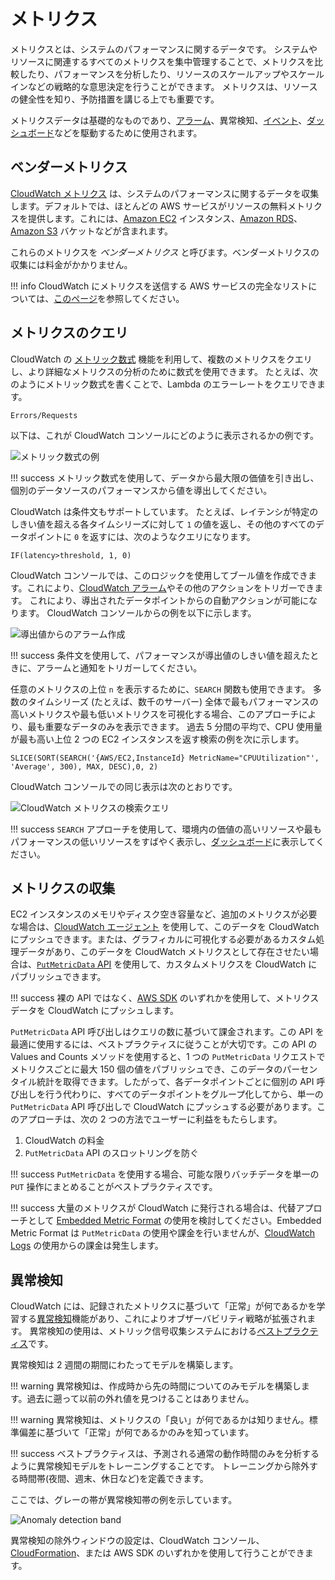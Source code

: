 # メトリクス

メトリクスとは、システムのパフォーマンスに関するデータです。 
システムやリソースに関連するすべてのメトリクスを集中管理することで、メトリクスを比較したり、パフォーマンスを分析したり、リソースのスケールアップやスケールインなどの戦略的な意思決定を行うことができます。
メトリクスは、リソースの健全性を知り、予防措置を講じる上でも重要です。

メトリクスデータは基礎的なものであり、[アラーム](../../signals/alarms/)、異常検知、[イベント](../../signals/events/)、[ダッシュボード](../../tools/dashboards)などを駆動するために使用されます。

## ベンダーメトリクス

[CloudWatch メトリクス](https://docs.aws.amazon.com/ja_jp/AmazonCloudWatch/latest/monitoring/working_with_metrics.html) は、システムのパフォーマンスに関するデータを収集します。デフォルトでは、ほとんどの AWS サービスがリソースの無料メトリクスを提供します。これには、[Amazon EC2](https://aws.amazon.com/jp/ec2/) インスタンス、[Amazon RDS](https://aws.amazon.com/jp/rds/)、[Amazon S3](https://aws.amazon.com/jp/s3/?p=pm&c=s3&z=4) バケットなどが含まれます。

これらのメトリクスを *ベンダーメトリクス* と呼びます。ベンダーメトリクスの収集には料金がかかりません。

!!! info
	CloudWatch にメトリクスを送信する AWS サービスの完全なリストについては、[このページ](https://docs.aws.amazon.com/ja_jp/AmazonCloudWatch/latest/monitoring/aws-services-cloudwatch-metrics.html)を参照してください。

## メトリクスのクエリ

CloudWatch の [メトリック数式](https://docs.aws.amazon.com/ja_jp/AmazonCloudWatch/latest/monitoring/using-metric-math.html) 機能を利用して、複数のメトリクスをクエリし、より詳細なメトリクスの分析のために数式を使用できます。 たとえば、次のようにメトリック数式を書くことで、Lambda のエラーレートをクエリできます。

	Errors/Requests

以下は、これが CloudWatch コンソールにどのように表示されるかの例です。

![メトリック数式の例](../images/metrics1.png)

!!! success
	メトリック数式を使用して、データから最大限の価値を引き出し、個別のデータソースのパフォーマンスから値を導出してください。

CloudWatch は条件文もサポートしています。 たとえば、レイテンシが特定のしきい値を超える各タイムシリーズに対して `1` の値を返し、その他のすべてのデータポイントに `0` を返すには、次のようなクエリになります。

	IF(latency>threshold, 1, 0)

CloudWatch コンソールでは、このロジックを使用してブール値を作成できます。これにより、[CloudWatch アラーム](../../tools/alarms)やその他のアクションをトリガーできます。 これにより、導出されたデータポイントからの自動アクションが可能になります。 CloudWatch コンソールからの例を以下に示します。

![導出値からのアラーム作成](../images/metrics2.png)

!!! success
	条件文を使用して、パフォーマンスが導出値のしきい値を超えたときに、アラームと通知をトリガーしてください。

任意のメトリクスの上位 `n` を表示するために、`SEARCH` 関数も使用できます。 多数のタイムシリーズ (たとえば、数千のサーバー) 全体で最もパフォーマンスの高いメトリクスや最も低いメトリクスを可視化する場合、このアプローチにより、最も重要なデータのみを表示できます。 過去 5 分間の平均で、CPU 使用量が最も高い上位 2 つの EC2 インスタンスを返す検索の例を次に示します。

	SLICE(SORT(SEARCH('{AWS/EC2,InstanceId} MetricName="CPUUtilization"', 'Average', 300), MAX, DESC),0, 2)

CloudWatch コンソールでの同じ表示は次のとおりです。

![CloudWatch メトリクスの検索クエリ](../images/metrics3.png)

!!! success
	`SEARCH` アプローチを使用して、環境内の価値の高いリソースや最もパフォーマンスの低いリソースをすばやく表示し、[ダッシュボード](../../tools/dashboards)に表示してください。

## メトリクスの収集

EC2 インスタンスのメモリやディスク空き容量など、追加のメトリクスが必要な場合は、[CloudWatch エージェント](../../tools/cloudwatch_agent/) を使用して、このデータを CloudWatch にプッシュできます。または、グラフィカルに可視化する必要があるカスタム処理データがあり、このデータを CloudWatch メトリクスとして存在させたい場合は、[`PutMetricData` API](https://docs.aws.amazon.com/AmazonCloudWatch/latest/APIReference/API_PutMetricData.html) を使用して、カスタムメトリクスを CloudWatch にパブリッシュできます。

!!! success
	裸の API ではなく、[AWS SDK](https://aws.amazon.com/developer/tools/) のいずれかを使用して、メトリクスデータを CloudWatch にプッシュします。

`PutMetricData` API 呼び出しはクエリの数に基づいて課金されます。この API を最適に使用するには、ベストプラクティスに従うことが大切です。この API の Values and Counts メソッドを使用すると、1 つの `PutMetricData` リクエストでメトリクスごとに最大 150 個の値をパブリッシュでき、このデータのパーセンタイル統計を取得できます。したがって、各データポイントごとに個別の API 呼び出しを行う代わりに、すべてのデータポイントをグループ化してから、単一の `PutMetricData` API 呼び出しで CloudWatch にプッシュする必要があります。このアプローチは、次の 2 つの方法でユーザーに利益をもたらします。

1. CloudWatch の料金
2. `PutMetricData` API のスロットリングを防ぐ

!!! success
	`PutMetricData` を使用する場合、可能な限りバッチデータを単一の `PUT` 操作にまとめることがベストプラクティスです。
	
!!! success
	大量のメトリクスが CloudWatch に発行される場合は、代替アプローチとして [Embedded Metric Format](https://docs.aws.amazon.com/AmazonCloudWatch/latest/monitoring/CloudWatch_Embedded_Metric_Format_Manual.html) の使用を検討してください。Embedded Metric Format は `PutMetricData` の使用や課金を行いませんが、[CloudWatch Logs](../../tools/logs/) の使用からの課金は発生します。

## 異常検知

CloudWatch には、記録されたメトリクスに基づいて「正常」が何であるかを学習する[異常検知](https://docs.aws.amazon.com/ja_jp/AmazonCloudWatch/latest/monitoring/CloudWatch_Anomaly_Detection.html)機能があり、これによりオブザーバビリティ戦略が拡張されます。 異常検知の使用は、メトリック信号収集システムにおける[ベストプラクティス](../../signals/metrics/#use-anomaly-detection-algorithms)です。

異常検知は 2 週間の期間にわたってモデルを構築します。

!!! warning
	異常検知は、作成時から先の時間についてのみモデルを構築します。過去に遡って以前の外れ値を見つけることはありません。
	
!!! warning 
	異常検知は、メトリクスの「良い」が何であるかは知りません。標準偏差に基づいて「正常」が何であるかのみを知っています。
	
!!! success
	ベストプラクティスは、予測される通常の動作時間のみを分析するように異常検知モデルをトレーニングすることです。 トレーニングから除外する時間帯(夜間、週末、休日など)を定義できます。

ここでは、グレーの帯が異常検知帯の例を示しています。

![Anomaly detection band](../images/metrics4.png)

異常検知の除外ウィンドウの設定は、CloudWatch コンソール、 [CloudFormation](https://docs.aws.amazon.com/ja_jp/AWSCloudFormation/latest/UserGuide/aws-properties-cloudwatch-anomalydetector-configuration.html)、または AWS SDK のいずれかを使用して行うことができます。

